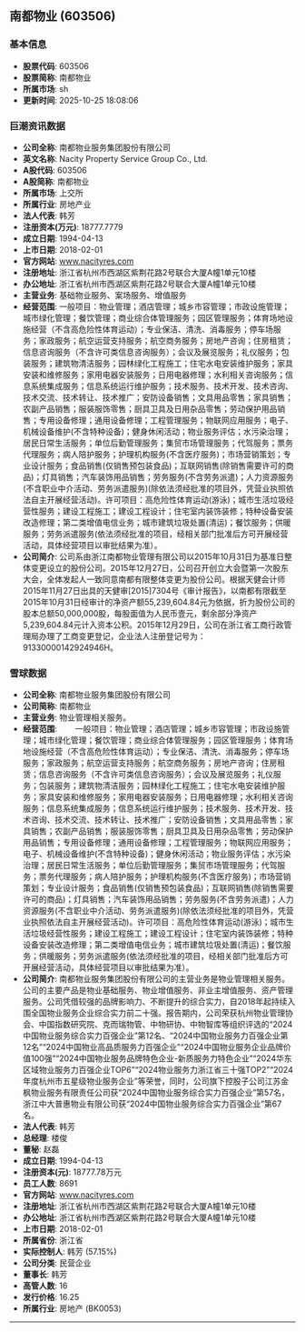 ## 南都物业 (603506)

### 基本信息

- **股票代码**: 603506
- **股票简称**: 南都物业
- **所属市场**: sh
- **更新时间**: 2025-10-25 18:08:06

### 巨潮资讯数据

- **公司全称**: 南都物业服务集团股份有限公司
- **英文名称**: Nacity Property Service Group Co., Ltd.
- **A股代码**: 603506
- **A股简称**: 南都物业
- **所属市场**: 上交所
- **所属行业**: 房地产业
- **法人代表**: 韩芳
- **注册资本(万元)**: 18777.7779
- **成立日期**: 1994-04-13
- **上市日期**: 2018-02-01
- **官方网站**: www.nacityres.com
- **注册地址**: 浙江省杭州市西湖区紫荆花路2号联合大厦A幢1单元10楼
- **办公地址**: 浙江省杭州市西湖区紫荆花路2号联合大厦A幢1单元10楼
- **主营业务**: 基础物业服务、案场服务、增值服务
- **经营范围**: 一般项目：物业管理；酒店管理；城乡市容管理；市政设施管理；城市绿化管理；餐饮管理；商业综合体管理服务；园区管理服务；体育场地设施经营（不含高危险性体育运动）；专业保洁、清洗、消毒服务；停车场服务；家政服务；航空运营支持服务；航空商务服务；房地产咨询；住房租赁；信息咨询服务（不含许可类信息咨询服务）；会议及展览服务；礼仪服务；包装服务；建筑物清洁服务；园林绿化工程施工；住宅水电安装维护服务；家具安装和维修服务；家用电器安装服务；日用电器修理；水利相关咨询服务；信息系统集成服务；信息系统运行维护服务；技术服务、技术开发、技术咨询、技术交流、技术转让、技术推广；安防设备销售；文具用品零售；家具销售；农副产品销售；服装服饰零售；厨具卫具及日用杂品零售；劳动保护用品销售；专用设备修理；通用设备修理；工程管理服务；物联网应用服务；电子、机械设备维护(不含特种设备)；健身休闲活动；物业服务评估；水污染治理；居民日常生活服务；单位后勤管理服务；集贸市场管理服务；代驾服务；票务代理服务；病人陪护服务；护理机构服务(不含医疗服务)；市场营销策划；专业设计服务；食品销售(仅销售预包装食品)；互联网销售(除销售需要许可的商品)；灯具销售；汽车装饰用品销售；劳务服务(不含劳务派遣)；人力资源服务(不含职业中介活动、劳务派遣服务)(除依法须经批准的项目外，凭营业执照依法自主开展经营活动)。许可项目：高危险性体育运动(游泳)；城市生活垃圾经营性服务；建设工程施工；建设工程设计；住宅室内装饰装修；特种设备安装改造修理；第二类增值电信业务；城市建筑垃圾处置(清运)；餐饮服务；供暖服务；劳务派遣服务(依法须经批准的项目，经相关部门批准后方可开展经营活动，具体经营项目以审批结果为准）。
- **公司简介**: 公司系由浙江南都物业管理有限公司以2015年10月31日为基准日整体变更设立的股份公司。2015年12月27日，公司召开创立大会暨第一次股东大会，全体发起人一致同意南都有限整体变更为股份公司。根据天健会计师2015年11月27日出具的天健审[2015]7304号《审计报告》，以南都有限截至2015年10月31日经审计的净资产额55,239,604.84元为依据，折为股份公司的股本总额50,000,000股，每股面值为人民币壹元，剩余部分净资产5,239,604.84元计入资本公积。2015年12月29日，公司在浙江省工商行政管理局办理了工商变更登记，企业法人注册登记号为：91330000142924946H。

### 雪球数据

- **公司全称**: 南都物业服务集团股份有限公司
- **公司简称**: 南都物业
- **主营业务**: 物业管理相关服务。
- **经营范围**: 　　一般项目：物业管理；酒店管理；城乡市容管理；市政设施管理；城市绿化管理；餐饮管理；商业综合体管理服务；园区管理服务；体育场地设施经营（不含高危险性体育运动）；专业保洁、清洗、消毒服务；停车场服务；家政服务；航空运营支持服务；航空商务服务；房地产咨询；住房租赁；信息咨询服务（不含许可类信息咨询服务）；会议及展览服务；礼仪服务；包装服务；建筑物清洁服务；园林绿化工程施工；住宅水电安装维护服务；家具安装和维修服务；家用电器安装服务；日用电器修理；水利相关咨询服务；信息系统集成服务；信息系统运行维护服务；技术服务、技术开发、技术咨询、技术交流、技术转让、技术推广；安防设备销售；文具用品零售；家具销售；农副产品销售；服装服饰零售；厨具卫具及日用杂品零售；劳动保护用品销售；专用设备修理；通用设备修理；工程管理服务；物联网应用服务；电子、机械设备维护(不含特种设备)；健身休闲活动；物业服务评估；水污染治理；居民日常生活服务；单位后勤管理服务；集贸市场管理服务；代驾服务；票务代理服务；病人陪护服务；护理机构服务(不含医疗服务)；市场营销策划；专业设计服务；食品销售(仅销售预包装食品)；互联网销售(除销售需要许可的商品)；灯具销售；汽车装饰用品销售；劳务服务(不含劳务派遣)；人力资源服务(不含职业中介活动、劳务派遣服务)(除依法须经批准的项目外，凭营业执照依法自主开展经营活动)。许可项目：高危险性体育运动(游泳)；城市生活垃圾经营性服务；建设工程施工；建设工程设计；住宅室内装饰装修；特种设备安装改造修理；第二类增值电信业务；城市建筑垃圾处置(清运)；餐饮服务；供暖服务；劳务派遣服务(依法须经批准的项目，经相关部门批准后方可开展经营活动，具体经营项目以审批结果为准）。
- **公司简介**: 南都物业服务集团股份有限公司的主营业务是物业管理相关服务。公司的主要产品是物业基础服务、物业增值服务、非业主增值服务、资产管理服务。公司凭借较强的品牌影响力、不断提升的综合实力，自2018年起持续入围全国物业服务企业综合实力前二十强。报告期内，公司荣获杭州物业管理协会、中国指数研究院、克而瑞物管、中物研协、中物智库等组织评选的“2024中国物业服务综合实力百强企业”第12名、“2024中国物业服务力百强企业第12名”“2024中国物业高品质服务力百强企业”“2024中国物业服务企业品牌价值100强”“2024中国物业服务品牌特色企业-新质服务力特色企业”“2024华东区域物业服务力百强企业TOP6”“2024物业服务力浙江省三十强TOP2”“2024年度杭州市五星级物业服务企业”等荣誉，同时，公司旗下控股子公司江苏金枫物业服务有限责任公司获“2024中国物业服务综合实力百强企业”第57名，浙江中大普惠物业有限公司获“2024中国物业服务综合实力百强企业”第67名。
- **法人代表**: 韩芳
- **总经理**: 楼俊
- **董秘**: 赵磊
- **成立日期**: 1994-04-13
- **注册资本(元)**: 18777.78万元
- **员工人数**: 8691
- **官方网站**: www.nacityres.com
- **注册地址**: 浙江省杭州市西湖区紫荆花路2号联合大厦A幢1单元10楼
- **办公地址**: 浙江省杭州市西湖区紫荆花路2号联合大厦A幢1单元10楼
- **上市日期**: 2018-02-01
- **所属省份**: 浙江省
- **实际控制人**: 韩芳 (57.15%)
- **公司分类**: 民营企业
- **董事长**: 韩芳
- **高管人数**: 16
- **发行价格**: 16.25
- **所属行业**: 房地产 (BK0053)

---